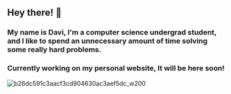 ## Hey there! 👋

### My name is Davi, I'm a computer science undergrad student, and I like to spend an unnecessary amount of time solving some really hard problems.

### Currently working on my personal website, It will be here soon!
![b26dc591c3aacf3cd904630ac3aef5dc_w200](https://github.com/daviifm/daviifm/assets/123704324/2e90079e-1e46-4242-b068-d480d788397f)

<!--
**daviifm/daviifm** is a ✨ _special_ ✨ repository because its `README.md` (this file) appears on your GitHub profile.

Here are some ideas to get you started:

- 🔭 I’m currently working on ...
- 🌱 I’m currently learning ...
- 👯 I’m looking to collaborate on ...
- 🤔 I’m looking for help with ...
- 💬 Ask me about ...
- 📫 How to reach me: ...
- 😄 Pronouns: ...
- ⚡ Fun fact: ...
-->
